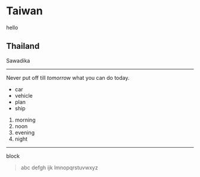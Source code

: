 # Taiwan
hello
## Thailand
Sawadika
******************
Never put off till *tomorrow*
what you can do today.
- car
- vehicle
- plan
- ship
1. morning
2. noon
3. evening
4. night
**********************
block
>abc
>defgh
>ijk
>lmnopqrstuvwxyz
